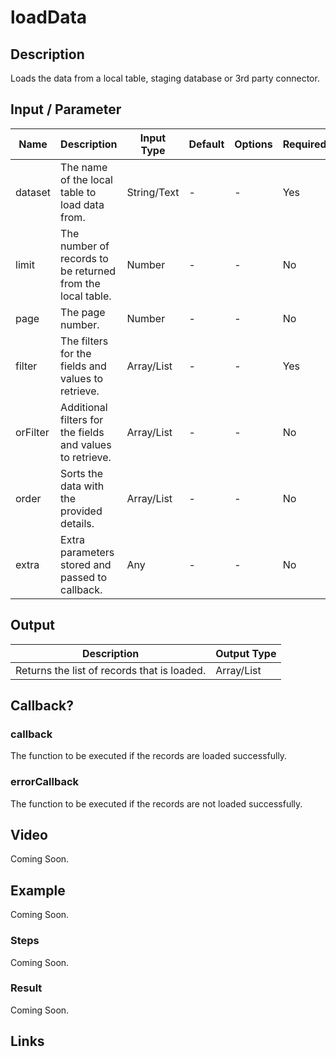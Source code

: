 # loadData

## Description

Loads the data from a local table, staging database or 3rd party connector.

## Input / Parameter

| Name | Description | Input Type | Default | Options | Required |
| ------ | ------ | ------ | ------ | ------ | ------ |
| dataset | The name of the local table to load data from. | String/Text | - | - | Yes |
| limit | The number of records to be returned from the local table. | Number | - | - | No |
| page | The page number. | Number | - | - | No |
| filter | The filters for the fields and values to retrieve. | Array/List | - | - | Yes |
| orFilter | Additional filters for the fields and values to retrieve. | Array/List | - | - | No |
| order | Sorts the data with the provided details. | Array/List | - | - | No |
| extra | Extra parameters stored and passed to callback. | Any | - | - | No |

## Output

| Description | Output Type |
| ------ | ------ |
| Returns the list of records that is loaded. | Array/List |

## Callback?

### callback

The function to be executed if the records are loaded successfully.

### errorCallback

The function to be executed if the records are not loaded successfully.

## Video

Coming Soon.

<!-- Format: [![Video]({image-path}?raw=true)]({url-link}) -->

## Example

Coming Soon.

<!-- Share a scenario, like a user requirements. -->

### Steps

Coming Soon.

<!-- Show the steps and share some screenshots.

1. .....

Format: ![]({image-path}?raw=true) -->

### Result

Coming Soon.

<!-- Explain the output.

Format: ![]({image-path}?raw=true) -->

## Links